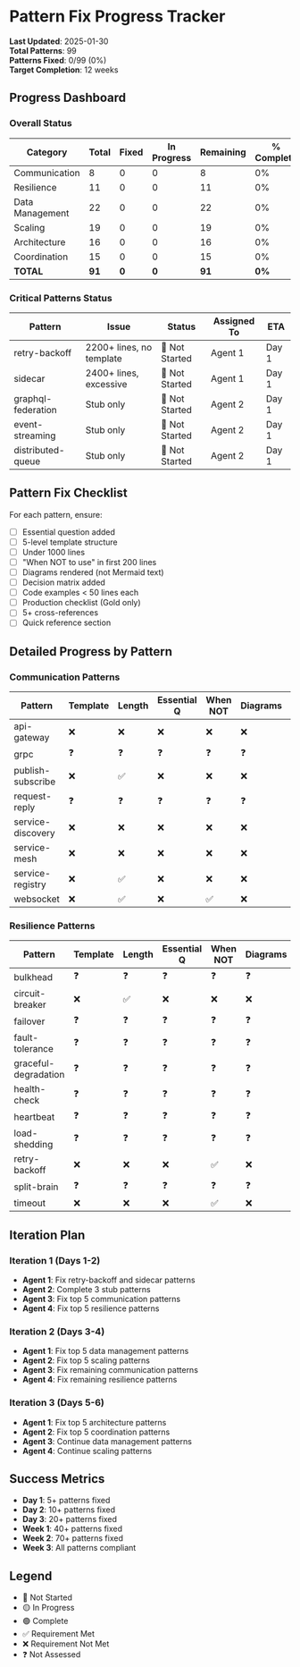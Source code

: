# Pattern Fix Progress Tracker

**Last Updated**: 2025-01-30  
**Total Patterns**: 99  
**Patterns Fixed**: 0/99 (0%)  
**Target Completion**: 12 weeks

## Progress Dashboard

### Overall Status
| Category | Total | Fixed | In Progress | Remaining | % Complete |
|----------|-------|-------|-------------|-----------|------------|
| Communication | 8 | 0 | 0 | 8 | 0% |
| Resilience | 11 | 0 | 0 | 11 | 0% |
| Data Management | 22 | 0 | 0 | 22 | 0% |
| Scaling | 19 | 0 | 0 | 19 | 0% |
| Architecture | 16 | 0 | 0 | 16 | 0% |
| Coordination | 15 | 0 | 0 | 15 | 0% |
| **TOTAL** | **91** | **0** | **0** | **91** | **0%** |

### Critical Patterns Status
| Pattern | Issue | Status | Assigned To | ETA |
|---------|-------|--------|-------------|-----|
| retry-backoff | 2200+ lines, no template | 🔴 Not Started | Agent 1 | Day 1 |
| sidecar | 2400+ lines, excessive | 🔴 Not Started | Agent 1 | Day 1 |
| graphql-federation | Stub only | 🔴 Not Started | Agent 2 | Day 1 |
| event-streaming | Stub only | 🔴 Not Started | Agent 2 | Day 1 |
| distributed-queue | Stub only | 🔴 Not Started | Agent 2 | Day 1 |

## Pattern Fix Checklist
For each pattern, ensure:
- [ ] Essential question added
- [ ] 5-level template structure
- [ ] Under 1000 lines
- [ ] "When NOT to use" in first 200 lines
- [ ] Diagrams rendered (not Mermaid text)
- [ ] Decision matrix added
- [ ] Code examples < 50 lines each
- [ ] Production checklist (Gold only)
- [ ] 5+ cross-references
- [ ] Quick reference section

## Detailed Progress by Pattern

### Communication Patterns
| Pattern | Template | Length | Essential Q | When NOT | Diagrams | Decision | Status |
|---------|----------|--------|-------------|----------|----------|----------|--------|
| api-gateway | ❌ | ❌ | ❌ | ❌ | ❌ | ❌ | 🔴 |
| grpc | ❓ | ❓ | ❓ | ❓ | ❓ | ❓ | 🔴 |
| publish-subscribe | ❌ | ✅ | ❌ | ❌ | ❌ | ❌ | 🔴 |
| request-reply | ❓ | ❓ | ❓ | ❓ | ❓ | ❓ | 🔴 |
| service-discovery | ❌ | ❌ | ❌ | ❌ | ❌ | ❌ | 🔴 |
| service-mesh | ❌ | ❌ | ❌ | ❌ | ❌ | ❌ | 🔴 |
| service-registry | ❌ | ✅ | ❌ | ❌ | ❌ | ❌ | 🔴 |
| websocket | ❌ | ✅ | ❌ | ✅ | ❌ | ❌ | 🔴 |

### Resilience Patterns
| Pattern | Template | Length | Essential Q | When NOT | Diagrams | Decision | Status |
|---------|----------|--------|-------------|----------|----------|----------|--------|
| bulkhead | ❓ | ❓ | ❓ | ❓ | ❓ | ❓ | 🔴 |
| circuit-breaker | ❌ | ✅ | ❌ | ❌ | ❌ | ❌ | 🔴 |
| failover | ❓ | ❓ | ❓ | ❓ | ❓ | ❓ | 🔴 |
| fault-tolerance | ❓ | ❓ | ❓ | ❓ | ❓ | ❓ | 🔴 |
| graceful-degradation | ❓ | ❓ | ❓ | ❓ | ❓ | ❓ | 🔴 |
| health-check | ❓ | ❓ | ❓ | ❓ | ❓ | ❓ | 🔴 |
| heartbeat | ❓ | ❓ | ❓ | ❓ | ❓ | ❓ | 🔴 |
| load-shedding | ❓ | ❓ | ❓ | ❓ | ❓ | ❓ | 🔴 |
| retry-backoff | ❌ | ❌ | ❌ | ✅ | ❌ | ✅ | 🔴 |
| split-brain | ❓ | ❓ | ❓ | ❓ | ❓ | ❓ | 🔴 |
| timeout | ❌ | ❌ | ❌ | ✅ | ❌ | ✅ | 🔴 |

## Iteration Plan

### Iteration 1 (Days 1-2)
- **Agent 1**: Fix retry-backoff and sidecar patterns
- **Agent 2**: Complete 3 stub patterns
- **Agent 3**: Fix top 5 communication patterns
- **Agent 4**: Fix top 5 resilience patterns

### Iteration 2 (Days 3-4)
- **Agent 1**: Fix top 5 data management patterns
- **Agent 2**: Fix top 5 scaling patterns
- **Agent 3**: Fix remaining communication patterns
- **Agent 4**: Fix remaining resilience patterns

### Iteration 3 (Days 5-6)
- **Agent 1**: Fix top 5 architecture patterns
- **Agent 2**: Fix top 5 coordination patterns
- **Agent 3**: Continue data management patterns
- **Agent 4**: Continue scaling patterns

## Success Metrics
- **Day 1**: 5+ patterns fixed
- **Day 2**: 10+ patterns fixed
- **Day 3**: 20+ patterns fixed
- **Week 1**: 40+ patterns fixed
- **Week 2**: 70+ patterns fixed
- **Week 3**: All patterns compliant

## Legend
- 🔴 Not Started
- 🟡 In Progress
- 🟢 Complete
- ✅ Requirement Met
- ❌ Requirement Not Met
- ❓ Not Assessed